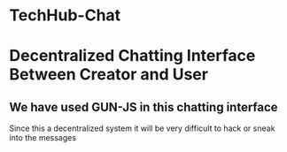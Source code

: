 # TechHub-Chat

<h1>Decentralized Chatting Interface Between Creator and User</h1>
<h2>We have used GUN-JS in this chatting interface</h2>
<p>Since this a decentralized system it will be very difficult to hack or sneak into the messages</p>
